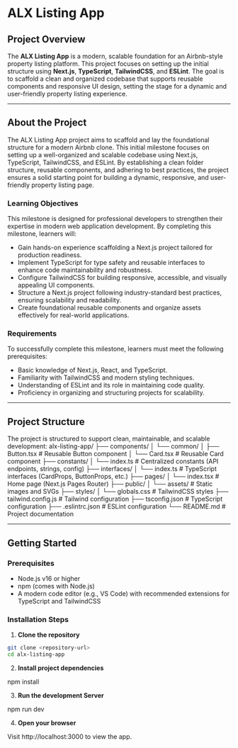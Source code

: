 # ALX Listing App

## Project Overview

The **ALX Listing App** is a modern, scalable foundation for an Airbnb-style property listing platform. This project focuses on setting up the initial structure using **Next.js**, **TypeScript**, **TailwindCSS**, and **ESLint**. The goal is to scaffold a clean and organized codebase that supports reusable components and responsive UI design, setting the stage for a dynamic and user-friendly property listing experience.

---

## About the Project

The ALX Listing App project aims to scaffold and lay the foundational structure for a modern Airbnb clone. This initial milestone focuses on setting up a well-organized and scalable codebase using Next.js, TypeScript, TailwindCSS, and ESLint. By establishing a clean folder structure, reusable components, and adhering to best practices, the project ensures a solid starting point for building a dynamic, responsive, and user-friendly property listing page.

### Learning Objectives

This milestone is designed for professional developers to strengthen their expertise in modern web application development. By completing this milestone, learners will:

- Gain hands-on experience scaffolding a Next.js project tailored for production readiness.
- Implement TypeScript for type safety and reusable interfaces to enhance code maintainability and robustness.
- Configure TailwindCSS for building responsive, accessible, and visually appealing UI components.
- Structure a Next.js project following industry-standard best practices, ensuring scalability and readability.
- Create foundational reusable components and organize assets effectively for real-world applications.

### Requirements

To successfully complete this milestone, learners must meet the following prerequisites:

- Basic knowledge of Next.js, React, and TypeScript.
- Familiarity with TailwindCSS and modern styling techniques.
- Understanding of ESLint and its role in maintaining code quality.
- Proficiency in organizing and structuring projects for scalability.

---

## Project Structure

The project is structured to support clean, maintainable, and scalable development:
alx-listing-app/
├── components/
│ └── common/
│ ├── Button.tsx # Reusable Button component
│ └── Card.tsx # Reusable Card component
├── constants/
│ └── index.ts # Centralized constants (API endpoints, strings, config)
├── interfaces/
│ └── index.ts # TypeScript interfaces (CardProps, ButtonProps, etc.)
├── pages/
│ └── index.tsx # Home page (Next.js Pages Router)
├── public/
│ └── assets/ # Static images and SVGs
├── styles/
│ └── globals.css # TailwindCSS styles
├── tailwind.config.js # Tailwind configuration
├── tsconfig.json # TypeScript configuration
├── .eslintrc.json # ESLint configuration
└── README.md # Project documentation

---

## Getting Started

### Prerequisites

- Node.js v16 or higher
- npm (comes with Node.js)
- A modern code editor (e.g., VS Code) with recommended extensions for TypeScript and TailwindCSS

### Installation Steps

1. **Clone the repository**

```bash
git clone <repository-url>
cd alx-listing-app
```

2. **Install project dependencies**

npm install

3. **Run the development Server**

npm run dev

4. **Open your browser**

Visit http://localhost:3000 to view the app.
